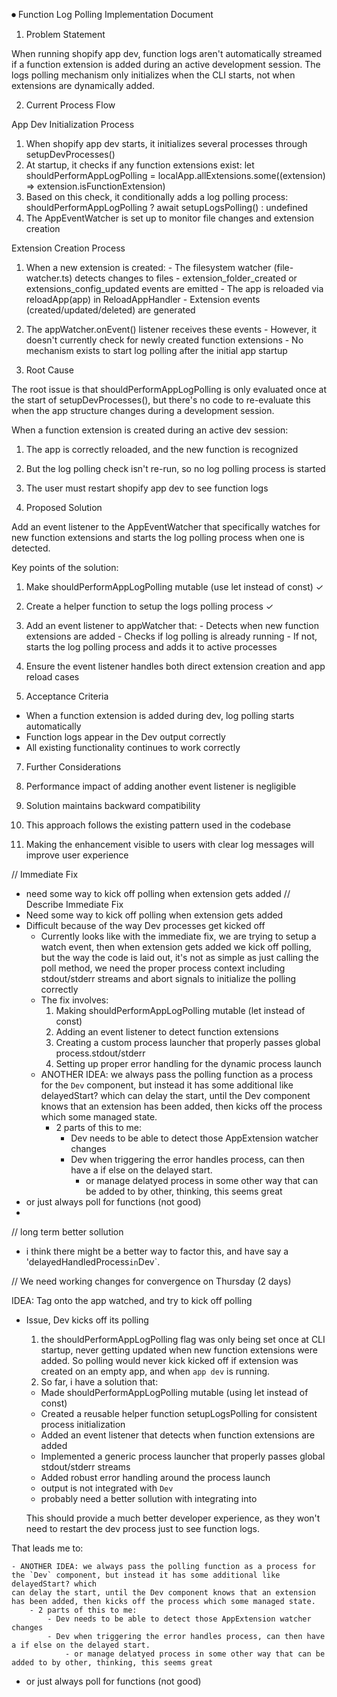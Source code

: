 ⏺ Function Log Polling Implementation Document

  1. Problem Statement

  When running shopify app dev, function logs aren't automatically streamed if a function extension is added during an active development session. The logs polling mechanism only initializes when the CLI
   starts, not when extensions are dynamically added.

  2. Current Process Flow

  App Dev Initialization Process

  1. When shopify app dev starts, it initializes several processes through setupDevProcesses()
  2. At startup, it checks if any function extensions exist:
  let shouldPerformAppLogPolling = localApp.allExtensions.some((extension) => extension.isFunctionExtension)
  3. Based on this check, it conditionally adds a log polling process:
  shouldPerformAppLogPolling ? await setupLogsPolling() : undefined
  4. The AppEventWatcher is set up to monitor file changes and extension creation

  Extension Creation Process

  1. When a new extension is created:
    - The filesystem watcher (file-watcher.ts) detects changes to files
    - extension_folder_created or extensions_config_updated events are emitted
    - The app is reloaded via reloadApp(app) in ReloadAppHandler
    - Extension events (created/updated/deleted) are generated
  2. The appWatcher.onEvent() listener receives these events
    - However, it doesn't currently check for newly created function extensions
    - No mechanism exists to start log polling after the initial app startup

  3. Root Cause

  The root issue is that shouldPerformAppLogPolling is only evaluated once at the start of setupDevProcesses(), but there's no code to re-evaluate this when the app structure changes during a development
   session.

  When a function extension is created during an active dev session:
  1. The app is correctly reloaded, and the new function is recognized
  2. But the log polling check isn't re-run, so no log polling process is started
  3. The user must restart shopify app dev to see function logs

  4. Proposed Solution

  Add an event listener to the AppEventWatcher that specifically watches for new function extensions and starts the log polling process when one is detected.

  Key points of the solution:
  1. Make shouldPerformAppLogPolling mutable (use let instead of const) ✓
  2. Create a helper function to setup the logs polling process ✓
  3. Add an event listener to appWatcher that:
    - Detects when new function extensions are added
    - Checks if log polling is already running
    - If not, starts the log polling process and adds it to active processes
  4. Ensure the event listener handles both direct extension creation and app reload cases


  6. Acceptance Criteria

  - When a function extension is added during dev, log polling starts automatically
  - Function logs appear in the Dev output correctly
  - All existing functionality continues to work correctly

  7. Further Considerations

  1. Performance impact of adding another event listener is negligible
  2. Solution maintains backward compatibility
  3. This approach follows the existing pattern used in the codebase
  4. Making the enhancement visible to users with clear log messages will improve user experience


  // Immediate Fix
  - need some way to kick off polling when extension gets added
  // Describe Immediate Fix
  - Need some way to kick off polling when extension gets added
  - Difficult because of the way Dev processes get kicked off
    - Currently looks like with the immediate fix, we are trying to setup a watch event, then when extension gets added
      we kick off polling, but the way the code is laid out, it's not as simple as just calling the poll method, we need the
      proper process context including stdout/stderr streams and abort signals to initialize the polling correctly
    - The fix involves:
      1. Making shouldPerformAppLogPolling mutable (let instead of const)
      2. Adding an event listener to detect function extensions
      3. Creating a custom process launcher that properly passes global process.stdout/stderr
      4. Setting up proper error handling for the dynamic process launch
    - ANOTHER IDEA: we always pass the polling function as a process for the `Dev` component, but instead it has some additional like delayedStart? which
    can delay the start, until the Dev component knows that an extension has been added, then kicks off the process which some managed state.
        - 2 parts of this to me:
            - Dev needs to be able to detect those AppExtension watcher changes
            - Dev when triggering the error handles process, can then have a if else on the delayed start.
                - or manage delatyed process in some other way that can be added to by other, thinking, this seems great
  - or just always poll for functions (not good)
  -

  // long term better sollution
  - i think there might be a better way to factor this, and have say a 'delayedHandledProcess` in `Dev`.

  // We need working changes for convergence on Thursday (2 days)


IDEA: Tag onto the app watched, and try to kick off polling
- Issue, Dev kicks off its polling
  1. the shouldPerformAppLogPolling flag was only being set once at CLI startup, never getting updated when new function extensions were
  added. So polling would never kick kicked off if extension was created on an empty app, and when `app dev` is running.
  2. So far, i have a solution that:
    - Made shouldPerformAppLogPolling mutable (using let instead of const)
    - Created a reusable helper function setupLogsPolling for consistent process initialization
    - Added an event listener that detects when function extensions are added
    - Implemented a generic process launcher that properly passes global stdout/stderr streams
    - Added robust error handling around the process launch
    - output is not integrated with `Dev`
    - probably need a better sollution with integrating into

  This should provide a much better developer experience, as they won't need to restart the dev process just to see function logs.

That leads me to:

    - ANOTHER IDEA: we always pass the polling function as a process for the `Dev` component, but instead it has some additional like delayedStart? which
    can delay the start, until the Dev component knows that an extension has been added, then kicks off the process which some managed state.
        - 2 parts of this to me:
            - Dev needs to be able to detect those AppExtension watcher changes
            - Dev when triggering the error handles process, can then have a if else on the delayed start.
                - or manage delatyed process in some other way that can be added to by other, thinking, this seems great
  - or just always poll for functions (not good)
